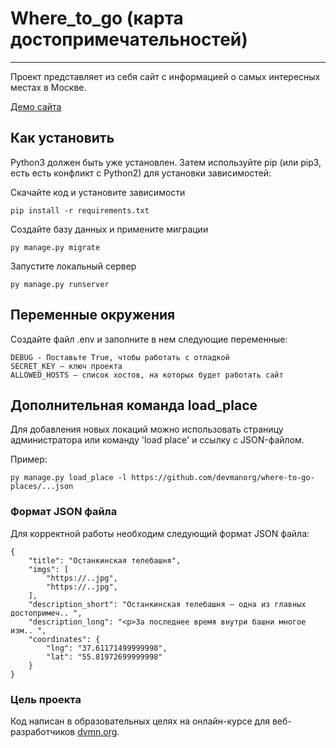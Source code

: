 # Where_to_go (карта достопримечательностей)
________
Проект представляет из себя сайт с информацией о самых интересных местах в Москве.

[Демо сайта](https://kodunaiff.pythonanywhere.com/)
## Как установить

Python3 должен быть уже установлен. Затем используйте pip (или pip3, есть есть конфликт с Python2) для установки зависимостей:

Скачайте код и установите зависимости

```
pip install -r requirements.txt
```

Создайте базу данных и примените миграции

````
py manage.py migrate
````

Запустите локальный сервер

````
py manage.py runserver
````

## Переменные окружения

Создайте файл .env и заполните в нем следующие переменные:

````
DEBUG - Поставьте True, чтобы работать с отладкой
SECRET_KEY — ключ проекта
ALLOWED_HOSTS — список хостов, на которых будет работать сайт
````

## Дополнительная команда load_place

Для добавления новых локаций можно использовать страницу администратора или команду
'load place' и ссылку с JSON-файлом.

Пример:
````
py manage.py load_place -l https://github.com/devmanorg/where-to-go-places/...json
````

### Формат JSON файла
Для корректной работы необходим следующий формат JSON файла:

```
{
    "title": "Останкинская телебашня",
    "imgs": [
        "https://..jpg",
        "https://..jpg",
    ],
    "description_short": "Останкинская телебашня — одна из главных достопримеч.. ",
    "description_long": "<p>За последнее время внутри башни многое изм.. ",
    "coordinates": {
        "lng": "37.61171499999998",
        "lat": "55.81972699999998"
    }
}
```


### Цель проекта

Код написан в образовательных целях на онлайн-курсе для веб-разработчиков [dvmn.org](https://dvmn.org/).
